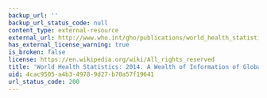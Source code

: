 ```yaml
---
backup_url: ''
backup_url_status_code: null
content_type: external-resource
external_url: http://www.who.int/gho/publications/world_health_statistics/2014/en/
has_external_license_warning: true
is_broken: false
license: https://en.wikipedia.org/wiki/All_rights_reserved
title: 'World Health Statistics: 2014. A Wealth of Information of Global Public Health'
uid: 4cac9505-a4b3-4978-9d27-b70a57f19641
url_status_code: 200
---
```

